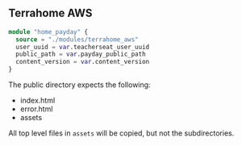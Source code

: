 ## Terrahome AWS

```tf
module "home_payday" {
  source = "./modules/terrahome_aws"
  user_uuid = var.teacherseat_user_uuid
  public_path = var.payday_public_path
  content_version = var.content_version
}
```

The public directory expects the following:
- index.html
- error.html
- assets

All top level files in `assets` will be copied, but not the subdirectories.
